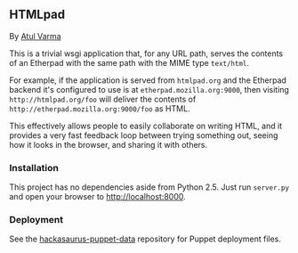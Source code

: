 ## HTMLpad ##

By [Atul Varma][]

This is a trivial wsgi application that, for any URL path, serves the
contents of an Etherpad with the same path with the MIME type
`text/html`.

For example, if the application is served from `htmlpad.org` and the
Etherpad backend it's configured to use is at
`etherpad.mozilla.org:9000`, then visiting `http://htmlpad.org/foo`
will deliver the contents of `http://etherpad.mozilla.org:9000/foo` as
HTML.

This effectively allows people to easily collaborate on writing HTML,
and it provides a very fast feedback loop between trying something
out, seeing how it looks in the browser, and sharing it with others.

### Installation ###

This project has no dependencies aside from Python 2.5. Just run `server.py` and open your browser to [http://localhost:8000](http://localhost:8000).

### Deployment ###

See the [hackasaurus-puppet-data][] repository for Puppet deployment files.

  [hackasaurus-puppet-data]: https://github.com/toolness/hackasaurus-puppet-data
  [Atul Varma]: http://toolness.com
